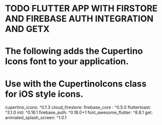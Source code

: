 # TODO FLUTTER APP WITH FIRSTORE AND FIREBASE AUTH INTEGRATION AND GETX




  # The following adds the Cupertino Icons font to your application.
  # Use with the CupertinoIcons class for iOS style icons.
  cupertino_icons: ^0.1.3
  cloud_firestore:
  firebase_core : ^0.5.0
  fluttertoast: ^3.1.0
  intl: ^0.16.1
  firebase_auth: ^0.18.0+1
  font_awesome_flutter: ^8.8.1
  get:
  animated_splash_screen: ^1.0.1

